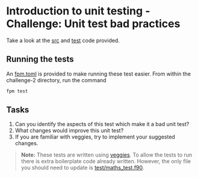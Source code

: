 # Introduction to unit testing - Challenge: Unit test bad practices

Take a look at the [src](./src/maths.f90) and [test](./test/maths_test.f90)
code provided.

## Running the tests

An [fpm.toml](./fpm.toml) is provided to make running these test easier. From
within the challenge-2 directory, run the command

```sh
fpm test
```

## Tasks

1. Can you identify the aspects of this test which make it a bad unit test?
2. What changes would improve this unit test?
3. If you are familiar with veggies, try to implement your suggested changes.

> **Note:** These tests are written using
> [veggies](https://gitlab.com/everythingfunctional/veggies). To allow the
> tests to run there is extra boilerplate code already written. However,
> the only file you should need to update is
> [test/maths_test.f90](./test/maths_test.f90).
